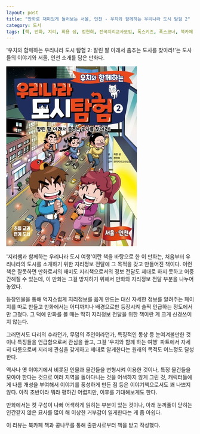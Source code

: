 ```yaml
---
layout: post
title: "만화로 재미있게 둘러보는 서울, 인천 - 우치와 함께하는 우리나라 도시 탐험 2"
category: 도서
tags: [책, 만화, 지리, 희용 샘, 정현희, 전국지리교사모임, 폭스키즈, 폭스코너, 북카페 책과 콩나무, 서평]
---
```


'우치와 함께하는 우리나라 도시 탐험 2: 잘린 팔 아래서 춤추는 도사를 찾아라!'는
도사들의 이야기와 서울, 인천 소개를 담은 만화다.

![표지](/images/book/exploring-cities-in-korea-with-woochi-2-comic-book-h480.jpg)

'지리쌤과 함께하는 우리나라 도시 여행'이란 책을 바탕으로 한 이 만화는,
처음부터 우리나라의 도시를 소개하기 위한 지리정보 전달에 그 목적을 갖고 만들어진 책이다.
이런 책은 잘못하면 만화로서의 재미도 지리책으로서의 정보 전달도 제대로 하지 못하고 어중간해질 수 있는데,
이 만화는 그걸 방지하기 위해서 만화와 지리정보 전달 부분을 나누어 놓았다.

등장인물을 통해 억지스럽게 지리정보를 읊게 만드는 대신 자세한 정보를 알려주는 페이지를 따로 만들고
만화에서는 어디까지나 배경으로만 등장시켜 슬쩍 언급하는 정도에서만 그쳤다.
그 덕에 만화를 볼 때는 딱히 지리정보 전달을 위한 책이란 게 크게 신경쓰이지 않는다.

그러면서도 다리의 수라던가, 무덤의 주인이라던가, 특징적인 동상 등
눈여겨볼만한 것이나 특징들을 언급함으로써 관심을 끌고,
그걸 '우치와 함께 하는 여행' 파트에서 자세히 다룸으로써
지리에 관심을 갖게하고 제대로 알게한다는 원래의 목적도 어느정도 달성한다.

역사나 옛 이야기에서 비롯된 인물과 물건들을 변형시켜 이용한 것이나,
특정 물건들을 모아야 한다는 것으로 여러 지역을 돌아다니는 것을 어색하지 않게 그린 것,
캐릭터들에게 나름 개성을 부여해서 이야기를 풍성하게 만든 점 등은
이야기책으로서도 꽤 나쁘지 않다.
아직 초반이라 뭐라 평하긴 어렵지만, 이후를 기대해보게도 한다.

만화에서는 컷 구성이 나빠 어색하게 읽히는 부분이 있는 것이나,
아래 눈꺼풀이 닫히는 인간같지 않은 묘사를 많이 해 이상한 거부감이 일게한다는 게 좀 아쉽다.



<div class="im im-info">
이 리뷰는 북카페 책과 콩나무를 통해 출판사로부터 책을 받고 작성했다.
</div>
